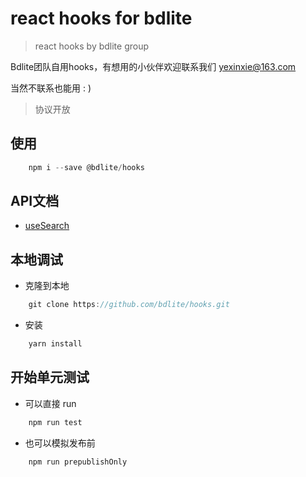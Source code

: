 # react hooks for bdlite

> react hooks by bdlite group

Bdlite团队自用hooks，有想用的小伙伴欢迎联系我们 yexinxie@163.com

当然不联系也能用 : )

> 协议开放

## 使用

```javascript
    npm i --save @bdlite/hooks
```

## API文档

- [useSearch](./doc/useSearch.md)


## 本地调试

- 克隆到本地

```javascript
    git clone https://github.com/bdlite/hooks.git
```

- 安装

```javascript
    yarn install
```

## 开始单元测试

- 可以直接 run

```javascript
    npm run test
```

- 也可以模拟发布前

```javascript
    npm run prepublishOnly
```